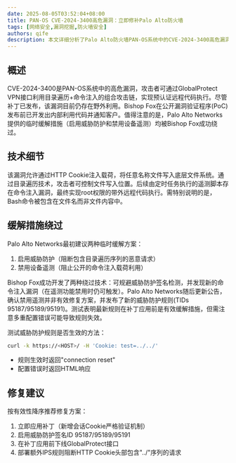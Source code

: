 ```yaml
---
date: 2025-08-05T03:52:04+08:00
title: PAN-OS CVE-2024-3400高危漏洞：立即修补Palo Alto防火墙
tags: [网络安全,漏洞挖掘,防火墙安全]
authors: qife
description: 本文详细分析了Palo Alto防火墙PAN-OS系统中的CVE-2024-3400高危漏洞，该漏洞允许攻击者通过GlobalProtect VPN接口实现预认证远程代码执行。文章包含漏洞技术细节、缓解措施绕过方法及修复建议。
---
```


## 概述
CVE-2024-3400是PAN-OS系统中的高危漏洞，攻击者可通过GlobalProtect VPN接口利用目录遍历+命令注入的组合攻击链，实现预认证远程代码执行。尽管补丁已发布，该漏洞目前仍存在野外利用。Bishop Fox在公开漏洞验证程序(PoC)发布前已开发出内部利用代码并通知客户。值得注意的是，Palo Alto Networks提供的临时缓解措施（启用威胁防护和禁用设备遥测）均被Bishop Fox成功绕过。

## 技术细节
该漏洞允许通过HTTP Cookie注入载荷，将任意名称文件写入底层文件系统。通过目录遍历技术，攻击者可控制文件写入位置。后续由定时任务执行的遥测脚本存在命令注入漏洞，最终实现root权限的带外远程代码执行。需特别说明的是，Bash命令被包含在文件名而非文件内容中。

## 缓解措施绕过
Palo Alto Networks最初建议两种临时缓解方案：
1. 启用威胁防护（阻断包含目录遍历序列的恶意请求）
2. 禁用设备遥测（阻止公开的命令注入载荷利用）

Bishop Fox成功开发了两种绕过技术：可规避威胁防护签名检测，并发现新的命令注入漏洞（在遥测功能禁用时仍可触发）。Palo Alto Networks随后更新公告，确认禁用遥测并非有效修复方案，并发布了新的威胁防护规则(TIDs 95187/95189/95191)。测试表明最新规则在补丁应用前是有效缓解措施，但需注意多重配置错误可能导致规则失效。

测试威胁防护规则是否生效的方法：
```bash
curl -k https://<HOST>/ -H 'Cookie: test=../../'
```
- 规则生效时返回"connection reset"
- 配置错误时返回HTML响应

## 修复建议
按有效性降序推荐修复方案：
1. 立即应用补丁（新增会话Cookie严格验证机制）
2. 启用威胁防护签名ID 95187/95189/95191
3. 在补丁应用前下线GlobalProtect接口
4. 部署额外IPS规则阻断HTTP Cookie头部包含"../"序列的请求